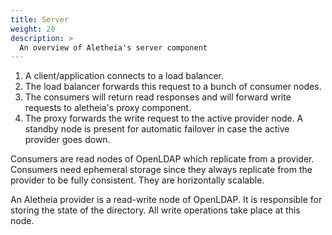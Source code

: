 ```yaml
---
title: Server
weight: 20
description: >
  An overview of Aletheia's server component
---
```



1. A client/application connects to a load balancer.
2. The load balancer forwards this request to a bunch of consumer nodes.
3. The consumers will return read responses and will forward write requests to aletheia's proxy component.
4. The proxy forwards the write request to the active provider node. A standby node is present for automatic failover in case the active provider goes down.

Consumers are read nodes of OpenLDAP which replicate from a provider. Consumers need ephemeral storage since they always replicate from the provider to be fully consistent. They are horizontally scalable.


An Aletheia provider is a read-write node of OpenLDAP. It is responsible for storing the state of the directory. All write operations take place at this node.
